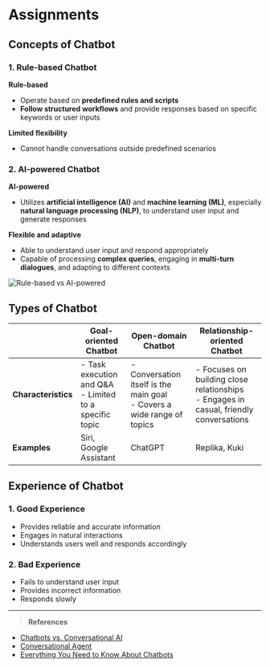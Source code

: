 # Assignments

## Concepts of Chatbot  
### 1. Rule-based Chatbot  
**Rule-based**  
- Operate based on **predefined rules and scripts**  
- **Follow structured workflows** and provide responses based on specific keywords or user inputs

**Limited flexibility**  
- Cannot handle conversations outside predefined scenarios  

### 2. AI-powered Chatbot  
**AI-powered**  
- Utilizes **artificial intelligence (AI)** and **machine learning (ML)**, especially **natural language processing (NLP)**, to understand user input and generate responses

**Flexible and adaptive**  
- Able to understand user input and respond appropriately  
- Capable of processing **complex queries**, engaging in **multi-turn dialogues**, and adapting to different contexts  

![Rule-based vs AI-powered](https://miro.medium.com/v2/resize:fit:720/format:webp/1*mvlhG6V-0VTgg9hcQon_sA.png)

## Types of Chatbot  
|  | **Goal-oriented Chatbot** | **Open-domain Chatbot** | **Relationship-oriented Chatbot** |
| --- | --- | --- | --- |
| **Characteristics** | - Task execution and Q&A <br> - Limited to a specific topic | - Conversation itself is the main goal <br> - Covers a wide range of topics | - Focuses on building close relationships <br> - Engages in casual, friendly conversations |
| **Examples** | Siri, Google Assistant | ChatGPT | Replika, Kuki |


## Experience of Chatbot  
### 1. **Good Experience**  
- Provides reliable and accurate information  
- Engages in natural interactions
- Understands users well and responds accordingly  
### 2. **Bad Experience**  
- Fails to understand user input  
- Provides incorrect information
- Responds slowly 

---
>**References**
- [Chatbots vs. Conversational AI](https://textcortex.com/ko/post/chatbots-vs-conversational-ai)
- [Conversational Agent](https://www.dimensionlabs.io/blog/conversational-agent)
- [Everything You Need to Know About Chatbots](https://blog.chatbotslife.com/every-thing-you-need-to-know-about-chatbots-43b4a2f1670c)
